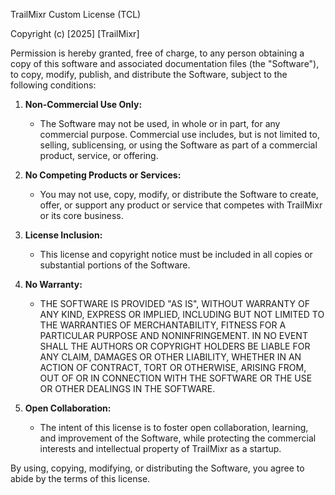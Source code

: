 TrailMixr Custom License (TCL)

Copyright (c) [2025] [TrailMixr]

Permission is hereby granted, free of charge, to any person obtaining a copy of this software and associated documentation files (the "Software"), to copy, modify, publish, and distribute the Software, subject to the following conditions:

1. **Non-Commercial Use Only:**
   - The Software may not be used, in whole or in part, for any commercial purpose. Commercial use includes, but is not limited to, selling, sublicensing, or using the Software as part of a commercial product, service, or offering.

2. **No Competing Products or Services:**
   - You may not use, copy, modify, or distribute the Software to create, offer, or support any product or service that competes with TrailMixr or its core business.

3. **License Inclusion:**
   - This license and copyright notice must be included in all copies or substantial portions of the Software.

4. **No Warranty:**
   - THE SOFTWARE IS PROVIDED "AS IS", WITHOUT WARRANTY OF ANY KIND, EXPRESS OR IMPLIED, INCLUDING BUT NOT LIMITED TO THE WARRANTIES OF MERCHANTABILITY, FITNESS FOR A PARTICULAR PURPOSE AND NONINFRINGEMENT. IN NO EVENT SHALL THE AUTHORS OR COPYRIGHT HOLDERS BE LIABLE FOR ANY CLAIM, DAMAGES OR OTHER LIABILITY, WHETHER IN AN ACTION OF CONTRACT, TORT OR OTHERWISE, ARISING FROM, OUT OF OR IN CONNECTION WITH THE SOFTWARE OR THE USE OR OTHER DEALINGS IN THE SOFTWARE.

5. **Open Collaboration:**
   - The intent of this license is to foster open collaboration, learning, and improvement of the Software, while protecting the commercial interests and intellectual property of TrailMixr as a startup.

By using, copying, modifying, or distributing the Software, you agree to abide by the terms of this license.